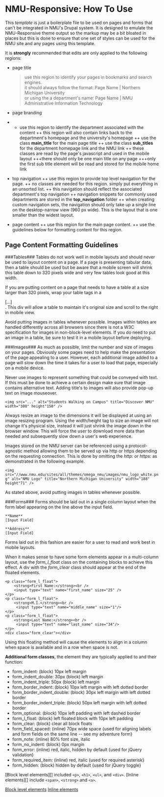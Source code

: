 NMU-Responsive: How To Use
==========================

This *template* is  just a boilerplate file to be used on pages and forms that can't be integrated in NMU's Drupal system.  It is designed to emulate the NMU-Responsive theme output so the markup may be a bit bloated in places but this is done to ensure that one set of styles can be used for the NMU site and any pages using this template.

It is **strongly** recommended that edits are only applied to the following regions:
+ page title
	>use this region to identify your pages in bookmarks and search engines.  
	>it should always follow the format: Page Name | Northern Michigan University  
	>or using the a department's name: Page Name | NMU Administrative Information Technology  

+ page branding
+ + use this region to identify the department associated with the content
++ this region will also contain links back to the department's homepage and the university's homepage
++ use the class **main_title** for the main page title
++ use the class **sub_titles** for the department homepage link and the NMU link
++ these classes are read by the page's javascript and used in the mobile layout
+++there should only be one main title on any page
+++only the first sub title element will be read and stored for the mobile home link

+ top navigation
++ use this region to provide top level navigation for the page.
++ no classes are needed for this region.  simply put everything in an unsorted list.
++ this navigation should reflect the associated department's top navigation
++ navigation snippets for commonly used departments are stored in the **top_navigation** folder
++ when creating custom navigation sets, the navigation should only take up a single line on the desktop-narrow view (960 px wide).  This is the layout that is one smaller than the widest layout.

+ page content
++ use this region for the main page content.
++ use the guidelines below for formatting content for this region.


Page Content Formatting Guidelines
----------------------------------

###Tables###
Tables do not work well in mobile layouts and should never be used to layout content on a page.  If a page is presenting tabular data, then a table should be used but be aware that a mobile screen will shrink this table down to 320 pixels wide and very few tables look good at this width.

If you are putting content on a page that needs to have a table at a size larger than 320 pixels, wrap your table tags in a <div class="overflow-table">[...]</div>.  This div will allow a table to maintain it's original size and scroll to the right in mobile view.

Avoid putting images in tables whenever possible.  Images within tables are handled differently across all browsers since there is not a W3C specification for images in non-block-level elements.  If you do need to put an image in a table, be sure to test it in a mobile layout before deploying.

###Images###
As much as possible, limit the number and size of images on your pages.  Obviously some pages need to help make the presentation of the page appealing to a user.  However, each additional image added to a page will slow down the time it takes for a user to load that page, especially on a mobile device.

Never use images to represent something that could be conveyed with text.  If this must be done to achieve a certain design make sure that image contains alternative text.  Adding title's to images will also provide pop-up text on image mouseover.

`<img src="..." alt="Students Walking on Campus" title="Discover NMU" width="300" height"150" />`

Always resize an image to the dimensions it will be displayed at using an image resizing program.  Using the width/height tag to size an image will not change it's physical size, instead it will just shrink the image down in the browser window.  This will force the user to download more data than needed and subsequently slow down a user's web experience.

Images stored on the NMU server can be referenced using a protocol-agnostic method allowing them to be served up via http or https depending on the requesting connection.  This is done by omitting the *http:* or *https:* as demonstrated in the following example.

`<img src="//www.nmu.edu/sites/all/themes/omega_nmu/images/nmu_logo_white.png" alt="NMU Logo" title="Northern Michigan University" width="188" height"71" />`

As stated above, avoid putting images in tables whenever possible.

###Forms###
Forms should be laid out in a single column layout when the form label appearing on the line above the input field.

	**Name**
	[Input Field]

	**Address**
	[Input Field]

Forms laid out in this fashion are easier for a user to read and work best in mobile layouts.

When it makes sense to have some form elements appear in a multi-column layout, use the *form_l_float* class on the containing blocks to achieve this effect.  A div with the *form_clear* class should appear at the end of the floated elements.

	<p class="form_l_float">
		<strong>First Name:</strong><br />
		<input type="text" name="first_name" size="25" />
	</p>
	<p class="form_l_float">
		<strong>M.I.</strong><br />
		 <input type="text" name="middle_name" size="1"/>
	</p>
	<p class="form_l_float">
		<strong>Last Name:</strong><br />
		 <input type="text" name="last_name" size="34"/>
	</p>
	<div class="form_clear"></div>

Using this floating method will cause the elements to align in a column when space is available and in a row when space is not.

**Additional form classes**, the element they are typically applied to and their function:
+ form\_indent: (block) 10px left margin
+ form\_indent\_double: 30px (block) left margin
+ form\_indent\_triple: 50px (block) left margin
+ form\_border\_indent: (block) 10px left margin with left dotted border
+ form\_border\_indent\_double: (block) 30px left margin with left dotted border
+ form\_border\_indent\_triple: (block) 50px left margin with left dotted border
+ form\_optional: (block) 10px left padding with left dashed border
+ form\_l\_float: (block) left floated block with 10px left padding
+ form\_clear: (block) clear all block floats
+ form\_field\_spaced: (inline) 70px wide space {used for aligning labels and form fields on the same line -- see my adventure form}
+ form\_note: (inline) 80% font size, italic
+ form\_no\_indent: (block) 0px margin
+ form\_error: (inline) red, italic, hidden by default {used for jQuery validation}
+ form\_required\_item: (inline) red, italic {used for required asterisk}
+ form\_hidden: (block) hidden by default {used for jQuery toggle}

[Block level elements][] included `<p>`, `<h1>`, `<ul>`, and `<div>`.  [Inline elements][] include `<span>`, `<strong>` and `<a>`.







[Block level elements](http://www.w3schools.com/html/html_blocks.asp)
[Inline elements](http://www.w3schools.com/html/html_blocks.asp)
